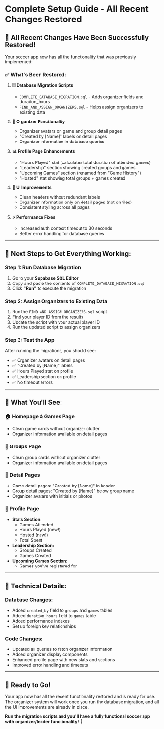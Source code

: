 # Complete Setup Guide - All Recent Changes Restored

## 🎉 **All Recent Changes Have Been Successfully Restored!**

Your soccer app now has all the functionality that was previously implemented:

### ✅ **What's Been Restored:**

1. **🗄️ Database Migration Scripts**
   - `COMPLETE_DATABASE_MIGRATION.sql` - Adds organizer fields and duration_hours
   - `FIND_AND_ASSIGN_ORGANIZERS.sql` - Helps assign organizers to existing data

2. **👥 Organizer Functionality**
   - Organizer avatars on game and group detail pages
   - "Created by [Name]" labels on detail pages
   - Organizer information in database queries

3. **📊 Profile Page Enhancements**
   - "Hours Played" stat (calculates total duration of attended games)
   - "Leadership" section showing created groups and games
   - "Upcoming Games" section (renamed from "Game History")
   - "Hosted" stat showing total groups + games created

4. **🎨 UI Improvements**
   - Clean headers without redundant labels
   - Organizer information only on detail pages (not on tiles)
   - Consistent styling across all pages

5. **⚡ Performance Fixes**
   - Increased auth context timeout to 30 seconds
   - Better error handling for database queries

---

## 🚀 **Next Steps to Get Everything Working:**

### **Step 1: Run Database Migration**
1. Go to your **Supabase SQL Editor**
2. Copy and paste the contents of `COMPLETE_DATABASE_MIGRATION.sql`
3. Click **"Run"** to execute the migration

### **Step 2: Assign Organizers to Existing Data**
1. Run the `FIND_AND_ASSIGN_ORGANIZERS.sql` script
2. Find your player ID from the results
3. Update the script with your actual player ID
4. Run the updated script to assign organizers

### **Step 3: Test the App**
After running the migrations, you should see:
- ✅ Organizer avatars on detail pages
- ✅ "Created by [Name]" labels
- ✅ Hours Played stat on profile
- ✅ Leadership section on profile
- ✅ No timeout errors

---

## 📱 **What You'll See:**

### **🏠 Homepage & Games Page**
- Clean game cards without organizer clutter
- Organizer information available on detail pages

### **👥 Groups Page**
- Clean group cards without organizer clutter
- Organizer information available on detail pages

### **📄 Detail Pages**
- Game detail pages: "Created by [Name]" in header
- Group detail pages: "Created by [Name]" below group name
- Organizer avatars with initials or photos

### **👤 Profile Page**
- **Stats Section:**
  - Games Attended
  - Hours Played (new!)
  - Hosted (new!)
  - Total Spent
- **Leadership Section:**
  - Groups Created
  - Games Created
- **Upcoming Games Section:**
  - Games you've registered for

---

## 🔧 **Technical Details:**

### **Database Changes:**
- Added `created_by` field to `groups` and `games` tables
- Added `duration_hours` field to `games` table
- Added performance indexes
- Set up foreign key relationships

### **Code Changes:**
- Updated all queries to fetch organizer information
- Added organizer display components
- Enhanced profile page with new stats and sections
- Improved error handling and timeouts

---

## 🎯 **Ready to Go!**

Your app now has all the recent functionality restored and is ready for use. The organizer system will work once you run the database migration, and all the UI improvements are already in place.

**Run the migration scripts and you'll have a fully functional soccer app with organizer/leader functionality!** 🚀
